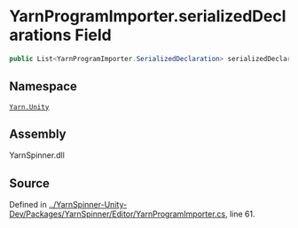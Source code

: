 <!-- This file was generated by a tool. Do not edit this file by hand. -->

# YarnProgramImporter.serializedDeclarations Field


```csharp
public List<YarnProgramImporter.SerializedDeclaration> serializedDeclarations
```



## Namespace
[`Yarn.Unity`](/api/csharp/yarn.unity/README.md)

## Assembly
YarnSpinner.dll

## Source
Defined in [../YarnSpinner-Unity-Dev/Packages/YarnSpinner/Editor/YarnProgramImporter.cs](https://github.com/YarnSpinnerTool/YarnSpinner-Unity//blob/develop/Editor/YarnProgramImporter.cs#L61), line 61.
